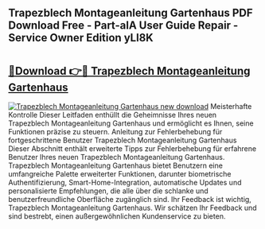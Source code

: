 ## Trapezblech Montageanleitung Gartenhaus PDF Download Free - Part-alA User Guide Repair - Service Owner Edition yLl8K

# <h2><a href="http://df7rr2a.blite.top/?on=Trapezblech+Montageanleitung+Gartenhaus">🔗Download 👉🔴 Trapezblech Montageanleitung Gartenhaus</a></h2>

[![Trapezblech Montageanleitung Gartenhaus new download](https://i.imgur.com/lujVjoI.png)](http://df7rr2a.blite.top/?on=Trapezblech+Montageanleitung+Gartenhaus)
Meisterhafte Kontrolle Dieser Leitfaden enthüllt die Geheimnisse Ihres neuen Trapezblech Montageanleitung Gartenhaus und ermöglicht es Ihnen, seine Funktionen präzise zu steuern. Anleitung zur Fehlerbehebung für fortgeschrittene Benutzer Trapezblech Montageanleitung Gartenhaus Dieser Abschnitt enthält erweiterte Tipps zur Fehlerbehebung für erfahrene Benutzer Ihres neuen Trapezblech Montageanleitung Gartenhaus. Trapezblech Montageanleitung Gartenhaus bietet Benutzern eine umfangreiche Palette erweiterter Funktionen, darunter biometrische Authentifizierung, Smart-Home-Integration, automatische Updates und personalisierte Empfehlungen, die alle über die schlanke und benutzerfreundliche Oberfläche zugänglich sind. Ihr Feedback ist wichtig, Trapezblech Montageanleitung Gartenhaus. Wir schätzen Ihr Feedback und sind bestrebt, einen außergewöhnlichen Kundenservice zu bieten.
